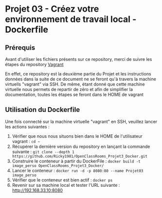 # Projet 03 - Créez votre environnement de travail local - Dockerfile

## Prérequis

Avant d'utiliser les fichiers présents sur ce repository, merci de suivre les étapes du repository [Vagrant](https://github.com/Ricky1981/OpenClassRooms_Projet3_Vagrant)

En effet, ce repository est la deuxième partie du Projet et les instructions données dans la suite de ce document ne se feront qu'à travers la machine virtuells "vagrant" via SSH.
De même, étant donné que cette machine virtuelle nous permets de repartir de zéro et afin de simplifier la documentation, toutes les étapes se feront dans le HOME de vagrant

## Utilisation du Dockerfile

Une fois connecté sur la machine virtuelle "vagrant" en SSH, veuillez lancer les actions suivantes :

1. Vérifier que nous nous situons bien dans le HOME de l'utilisateur vagrant : `cd ~`
2. Récupérer la dernière version du repository en lançant la commande suivante : `git clone --depth 1 https://github.com/Ricky1981/OpenClassRooms_Projet3_Docker.git`
3. Construire le conteneur à partir du DockerFile : `docker build -t image_perso OpenClassRooms_Projet3_Docker/`
4. Lancer le conteneur : `docker run -d -p 8080:80 --name Projet03 image_perso`
5. Vérifier que le conteneur est bien actif : `docker ps`  
6. Revenir sur sa machine local et tester l'URL suivante : http://192.168.33.10:8080